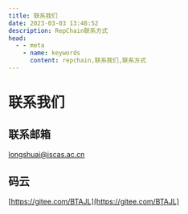 ```yaml
---
title: 联系我们
date: 2023-03-03 13:48:52
description: RepChain联系方式
head:
  - - meta
    - name: keywords
      content: repchain,联系我们,联系方式
---
```


# 联系我们

## 联系邮箱

[longshuai@iscas.ac.cn](mailto:longshuai@iscas.ac.cn)

## 码云

[https://gitee.com/BTAJL](https://gitee.com/BTAJL)

